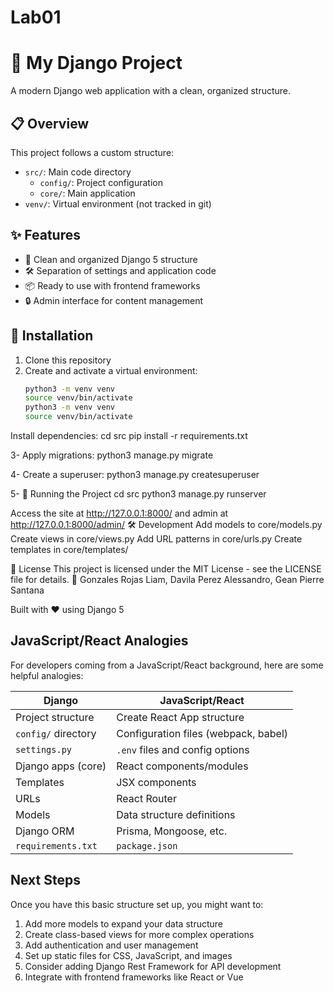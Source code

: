 # Lab01
# 🚀 My Django Project

A modern Django web application with a clean, organized structure.

## 📋 Overview

This project follows a custom structure:
- `src/`: Main code directory
  - `config/`: Project configuration
  - `core/`: Main application
- `venv/`: Virtual environment (not tracked in git)

## ✨ Features

- 📱 Clean and organized Django 5 structure
- 🛠️ Separation of settings and application code
- 📦 Ready to use with frontend frameworks
- 🔒 Admin interface for content management

## 🔧 Installation

1. Clone this repository
2. Create and activate a virtual environment:
   ```bash
   python3 -m venv venv
   source venv/bin/activate
   python3 -m venv venv
   source venv/bin/activate

Install dependencies:
cd src
pip install -r requirements.txt


3- Apply migrations:
python3 manage.py migrate


4- Create a superuser:
python3 manage.py createsuperuser


5- 🚀 Running the Project
cd src
python3 manage.py runserver


Access the site at http://127.0.0.1:8000/ and admin at http://127.0.0.1:8000/admin/
🛠️ Development
Add models to core/models.py
Create views in core/views.py
Add URL patterns in core/urls.py
Create templates in core/templates/

📝 License
This project is licensed under the MIT License - see the LICENSE file for details.
👤 Gonzales Rojas Liam, Davila Perez Alessandro, Gean Pierre Santana

Built with ❤️ using Django 5

## JavaScript/React Analogies

For developers coming from a JavaScript/React background, here are some helpful analogies:

| Django | JavaScript/React |
|--------|------------------|
| Project structure | Create React App structure |
| `config/` directory | Configuration files (webpack, babel) |
| `settings.py` | `.env` files and config options |
| Django apps (core) | React components/modules |
| Templates | JSX components |
| URLs | React Router |
| Models | Data structure definitions |
| Django ORM | Prisma, Mongoose, etc. |
| `requirements.txt` | `package.json` |

## Next Steps
Once you have this basic structure set up, you might want to:

1. Add more models to expand your data structure
2. Create class-based views for more complex operations
3. Add authentication and user management
4. Set up static files for CSS, JavaScript, and images
5. Consider adding Django Rest Framework for API development
6. Integrate with frontend frameworks like React or Vue
